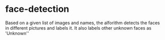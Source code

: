 # face-detection
Based on a given list of images and names, the alforithm detects the faces in different pictures and labels it. It also labels other unknown faces as 'Unknown''
